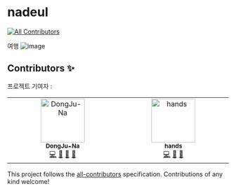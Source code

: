 # nadeul
<!-- ALL-CONTRIBUTORS-BADGE:START - Do not remove or modify this section -->
[![All Contributors](https://img.shields.io/badge/all_contributors-2-orange.svg?style=flat-square)](#contributors-)
<!-- ALL-CONTRIBUTORS-BADGE:END -->
여행
![image](https://user-images.githubusercontent.com/79893048/236670441-0ba3478a-bcdb-4fde-9061-adb10d18b90c.png)


## Contributors ✨
프로젝트 기여자 :

<!-- ALL-CONTRIBUTORS-LIST:START - Do not remove or modify this section -->
<!-- prettier-ignore-start -->
<!-- markdownlint-disable -->
<table>
  <tbody>
    <tr>
      <td align="center" valign="top" width="14.28%"><a href="https://djlife.tistory.com/"><img src="https://avatars.githubusercontent.com/u/79893048?v=4?s=100" width="100px;" alt="DongJu-Na"/><br /><sub><b>DongJu-Na</b></sub></a><br /><a href="https://github.com/DongJu-Na/nadeul/commits?author=DongJu-Na" title="Code">💻</a> <a href="https://github.com/DongJu-Na/nadeul/commits?author=DongJu-Na" title="Documentation">📖</a> <a href="#ideas-DongJu-Na" title="Ideas, Planning, & Feedback">🤔</a> <a href="#projectManagement-DongJu-Na" title="Project Management">📆</a></td>
      <td align="center" valign="top" width="14.28%"><a href="http://www.buzzr.co.kr"><img src="https://avatars.githubusercontent.com/u/5013171?v=4?s=100" width="100px;" alt="hands"/><br /><sub><b>hands</b></sub></a><br /><a href="https://github.com/DongJu-Na/nadeul/commits?author=newscool" title="Code">💻</a> <a href="#talk-newscool" title="Talks">📢</a> <a href="#design-newscool" title="Design">🎨</a></td>
    </tr>
  </tbody>
</table>

<!-- markdownlint-restore -->
<!-- prettier-ignore-end -->

<!-- ALL-CONTRIBUTORS-LIST:END -->

This project follows the [all-contributors](https://github.com/all-contributors/all-contributors) specification. Contributions of any kind welcome!
